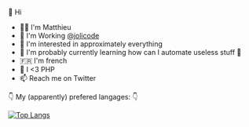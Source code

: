 👋 Hi

- 👨‍💼 I'm Matthieu
- 🏢 I'm Working [@jolicode](http://github.com/jolicode)
- 👀 I'm interested in approximately everything
- 🌱 I'm probably currently learning how can I automate useless stuff 🙈
- 🇫🇷 I'm french
- 🐘 I <3 PHP
- 📫 Reach me on Twitter

👇 My (apparently) prefered langages: 👇

[![Top Langs](https://github-readme-stats.vercel.app/api/top-langs/?username=matthieuwerner&show_icons=true&theme=radical&layout=compact)](https://github.com/anuraghazra/github-readme-stats)

